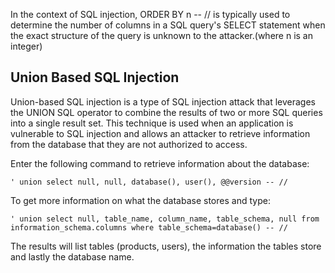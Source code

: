 In the context of SQL injection, ORDER BY n -- // is typically used to determine the number of columns in a SQL query's SELECT statement when the exact structure of the query is unknown to the attacker.(where n is an integer)
## Union Based SQL Injection

Union-based SQL injection is a type of SQL injection attack that leverages the UNION SQL operator to combine the results of two or more SQL queries into a single result set. This technique is used when an application is vulnerable to SQL injection and allows an attacker to retrieve information from the database that they are not authorized to access.

Enter the following command to retrieve information about the database:

`' union select null, null, database(), user(), @@version -- //`

To get more information on what the database stores and type:

`' union select null, table_name, column_name, table_schema, null from information_schema.columns where table_schema=database() -- //`

The results will list tables (products, users), the information the tables store and lastly the database name.